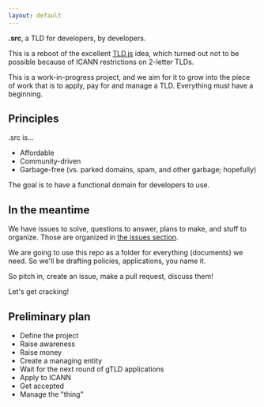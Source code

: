 ```yaml
---
layout: default
---
```


**.src**, a TLD for developers, by developers.

This is a reboot of the excellent [TLD.js](https://github.com/ozten/TLD.js) idea, which turned out not to be possible because of ICANN restrictions on 2-letter TLDs.

This is a work-in-progress project, and we aim for it to grow into the
piece of work that is to apply, pay for and manage a TLD. Everything
must have a beginning.

Principles
----------

.src is...

* Affordable
* Community-driven
* Garbage-free (vs. parked domains, spam, and other garbage; hopefully)

The goal is to have a functional domain for developers to use.

In the meantime
---------------
We have issues to solve, questions to answer, plans to make, and stuff
to organize. Those are organized in [the issues section][2].

We are going to use this repo as a folder for everything (documents) we
need. So we'll be drafting policies, applications, you name it.

So pitch in, create an issue, make a pull request, discuss them!

Let's get cracking!

Preliminary plan
----------------
* Define the project
* Raise awareness
* Raise money
* Create a managing entity
* Wait for the next round of gTLD applications
* Apply to ICANN
* Get accepted
* Manage the "thing"

[2]: https://github.com/dot-src/dot-src/issues
